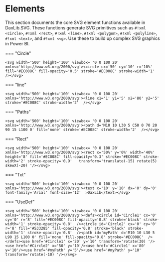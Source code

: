 # Elements

This section documents the core SVG element functions available in DaxLib.SVG. These functions generate SVG primitives such as `#!xml <circle>`, `#!xml <rect>`, `#!xml <line>`, `#!xml <polygon>`, `#!xml <polyline>`, `#!xml <text>`, and `#!xml <<g>`. Use these to build up complex SVG graphics in Power BI.

=== "Circle"

    <svg width='500' height='100' viewbox= '0 0 100 20' xmlns='http://www.w3.org/2000/svg'><circle cx='50' cy='10' r='10%' fill='#EC008C' fill-opacity='0.5' stroke='#EC008C' stroke-width='1'  /></svg>

=== "line"

    <svg width='500' height='100' viewbox= '0 0 100 20' xmlns='http://www.w3.org/2000/svg'><line x1='1' y1='5' x2='80' y2='5' stroke='#EC008C' stroke-width='2'  /></svg>

=== "Paths"

    <svg width='500' height='100' viewbox= '0 0 100 20' xmlns='http://www.w3.org/2000/svg'><path d='M10 10 L30 5 C50 0 70 20 90 15 L100 0' fill='none' stroke='#EC008C' stroke-width='2'  /></svg>

=== "Rect"

    <svg width='500' height='100' viewbox= '0 0 100 20' xmlns='http://www.w3.org/2000/svg'><rect x='50%' y='0%' width='40%' height='8' fill='#EC008C' fill-opacity='0.3' stroke='#EC008C' stroke-width='2' stroke-opacity='0.9'   transform='translate(-15) rotate(5) skewX(-20) '/></svg>

=== "Txt"

    <svg width='500' height='100' viewbox= '0 0 100 20' xmlns='http://www.w3.org/2000/svg'><text x='10' y='10' dx='0' dy='0' font-family='Arial' font-size='12'  >DaxLib</text></svg>

=== "UseDef"

    <svg width='500' height='100' viewbox= '0 0 100 20' xmlns='http://www.w3.org/2000/svg'><defs><circle id='Circle1' cx='0' cy='0' r='8' fill='#EC008C' fill-opacity='0.8' stroke='black' stroke-width='1' stroke-opacity='0.8'  /><circle id='Circle2' cx='0' cy='0' r='8' fill='#533285' fill-opacity='0.8' stroke='black' stroke-width='1' stroke-opacity='0.8'  /><path id='myPath' d='M10 10 L30 5 L90 15 L100 0' fill='none' fill-opacity='0.8' stroke='#EC008C'  /></defs><use href='#Circle1' x='20' y='10' transform='rotate(30) '/><use href='#Circle2' x='50' y='10'/><use href='#Circle1' x='80' y='10'/><use href='#myPath' y='5'/><use href='#myPath' y='10' transform='rotate(-10) '/></svg>